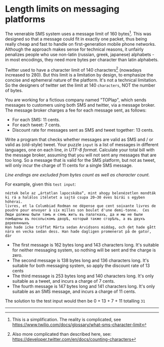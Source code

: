 # Length limits on messaging platforms

The venerable SMS system uses a message limit of 160 bytes[^1]. This was designed so that a message could fit in exactly one packet, thus being really cheap and fast to handle on first-generation mobile phone networks. Although the approach makes sense for technical reasons, it unfairly penalizes people who use non-latin (russian, greek, japanese) alphabets - in most encodings, they need more bytes per character than latin alphabets.

Twitter used to have a character limit of 140 characters[^2] (nowadays increased to 280). But this limit is a limitation by design, to emphasize the concise and ephemeral nature of the platform. It's not a technical limitation. So the designers of twitter set the limit at 140 `characters`, NOT the number of bytes.

You are working for a fictious company named "TOPlap", which sends messages to customers using both SMS and twitter, via a message broker. The message broker charges a fee for each message sent, as follows:

* For each SMS: 11 cents.
* For each tweet: 7 cents.
* Discount rate for messages sent as SMS and tweet together: 13 cents.

Write a program that checks whether messages are valid as SMS and / or valid as (old-style) tweet. Your puzzle `input` is a list of messages in different languages, one on each line, *in UTF-8 format*. Calculate your total bill with the message broker, assuming that you will not sent any messages that are too long. So a message that is valid for the SMS platform, but not as tweet, will only incur the charge of 11 cents for a single SMS message. 

*Line endings are excluded from bytes count as well as character count.*

For example, given this `test input`:

```
néztek bele az „ártatlan lapocskába“, mint ahogy belenézetlen mondták ki rá a halálos itéletet a sajtó csupa 20–30 éves birái s egyben hóhérai.
livres, et la Columbiad Rodman ne dépense que cent soixante livres de poudre pour envoyer à six milles son boulet d'une demi-tonne.  Ces
Люди должны были тамъ и сямъ жить въ палаткахъ, да и мы не были помѣщены въ посольскомъ дворѣ, который также сгорѣлъ, а въ двухъ деревянныхъ
Han hade icke träffat Märta sedan Arvidsons middag, och det hade gått nära en vecka sedan dess. Han hade dagligen promenerat på de gator, där
```

* The first message is 162 bytes long and 143 characters long. It's suitable for neither messaging system, so nothing will be sent and the charge is zero.
* The second message is 138 bytes long and 136 characters long. It's suitable for both messaging system, so apply the discount rate of 13 cents
* The third message is 253 bytes long and 140 characters long. It's only suitable as a tweet, and incurs a charge of 7 cents.
* The fourth message is 147 bytes long and 141 characters long. It's only suitable as an SMS message, and incurs a charge of 11 cents.

The solution to the test input would then be 0 + 13 + 7 + 11 totalling `31`

------

[^1]: This is a simplification. The reality is complicated, see https://www.twilio.com/docs/glossary/what-sms-character-limit
[^2]: Also more complicated than described here, see: https://developer.twitter.com/en/docs/counting-characters
